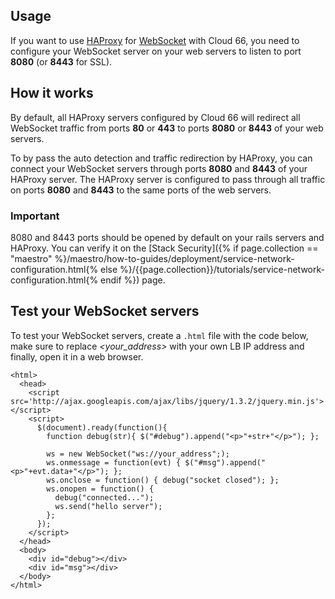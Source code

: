 ## Usage

If you want to use [HAProxy](http://haproxy.1wt.eu/) for [WebSocket](http://en.wikipedia.org/wiki/WebSocket) with Cloud 66, you need to configure your WebSocket server on your web servers to listen to port **8080** (or **8443** for SSL).


## How it works

By default, all HAProxy servers configured by Cloud 66 will redirect all WebSocket traffic from ports **80** or **443** to ports **8080** or **8443** of your web servers.

To by pass the auto detection and traffic redirection by HAProxy, you can connect your WebSocket servers through ports **8080** and **8443** of your HAProxy server. The HAProxy server is configured to pass through all traffic on ports **8080** and **8443** to the same ports of the web servers.


### Important

 8080 and 8443 ports should be opened by default on your rails servers and HAProxy. You can verify it on the [Stack Security]({% if page.collection == "maestro" %}/maestro/how-to-guides/deployment/service-network-configuration.html{% else %}/{{page.collection}}/tutorials/service-network-configuration.html{% endif %}) page.



## Test your WebSocket servers

To test your WebSocket servers, create a `.html` file with the code below, make sure to replace *\<your_address\>* with your own LB IP address and finally, open it in a web browser.

```
<html>
  <head>
    <script src='http://ajax.googleapis.com/ajax/libs/jquery/1.3.2/jquery.min.js'></script>
    <script>
      $(document).ready(function(){
        function debug(str){ $("#debug").append("<p>"+str+"</p>"); };

        ws = new WebSocket("ws://your_address";);
        ws.onmessage = function(evt) { $("#msg").append("<p>"+evt.data+"</p>"); };
        ws.onclose = function() { debug("socket closed"); };
        ws.onopen = function() {
          debug("connected...");
          ws.send("hello server");
        };
      });
    </script>
  </head>
  <body>
    <div id="debug"></div>
    <div id="msg"></div>
  </body>
</html>
```

